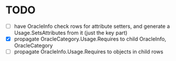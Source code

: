 # TODO
  - [ ] have OracleInfo check rows for attribute setters, and generate a Usage.SetsAttributes from it (just the key part)
  - [X] propagate OracleCategory.Usage.Requires to child OracleInfo, OracleCategory
  - [ ] propagate OracleInfo.Usage.Requires to objects in child rows
